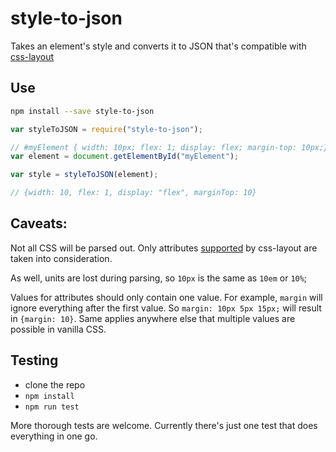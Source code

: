 # style-to-json
Takes an element's style and converts it to JSON that's compatible with [css-layout](https://github.com/facebook/css-layout)

## Use

```bash
npm install --save style-to-json
```

```javascript
var styleToJSON = require("style-to-json");

// #myElement { width: 10px; flex: 1; display: flex; margin-top: 10px;}
var element = document.getElementById("myElement");

var style = styleToJSON(element);

// {width: 10, flex: 1, display: "flex", marginTop: 10}
```

## Caveats:
Not all CSS will be parsed out. Only attributes [supported](https://github.com/facebook/css-layout#supported-attributes) by css-layout are taken into consideration.

As well, units are lost during parsing, so `10px` is the same as `10em` or `10%`;

Values for attributes should only contain one value. For example, `margin` will ignore everything after the first value. So `margin: 10px 5px 15px;` will result in `{margin: 10}`. Same applies anywhere else that multiple values are possible in vanilla CSS.

## Testing
- clone the repo
- `npm install`
- `npm run test`

More thorough tests are welcome. Currently there's just one test that does everything in one go.
